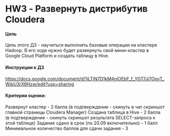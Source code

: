 # HW3 - Развернуть дистрибутив Cloudera

#### Цель
Цель этого ДЗ - научиться выполнять базовые операции на кластере Hadoop. В его ходе нужно будет развернуть свой мини-кластер в Google Cloud Platform и создать таблицу в Hive.

#### Инструкции к ДЗ
https://docs.google.com/document/d/1iLTiN7D1kM4njOEbF_f_YGT7Jj7OnvT_WjbU3rX6Hzw/edit?usp=sharing

#### Критерии оценки:
Развернут кластер - 2 балла (в подтверждение - скинуть в чат скриншот главной страницы Cloudera Manager)
Создана таблица в Hive - 2 балла (в подтверждение - скинуть скриншот результата SELECT-запроса к этой таблице)
Задание сдано в срок (по 20.09 включительно) - 1 балл
Минимальное количество баллов для сдачи задания - 3
